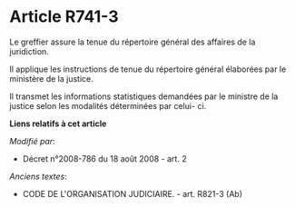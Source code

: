 # Article R741-3

Le greffier assure la tenue du répertoire général des affaires de la juridiction.

Il applique les instructions de tenue du répertoire général élaborées par le ministère de la justice.

Il transmet les informations statistiques demandées par le ministre de la justice selon les modalités déterminées par celui-
ci.

**Liens relatifs à cet article**

_Modifié par_:

  - Décret n°2008-786 du 18 août 2008 - art. 2

_Anciens textes_:

  - CODE DE L'ORGANISATION JUDICIAIRE. - art. R821-3 (Ab)
